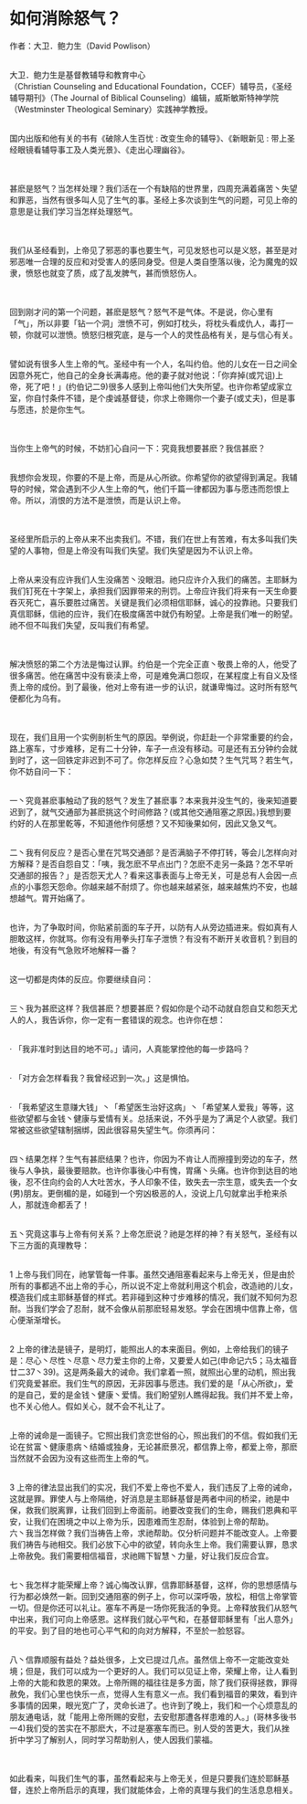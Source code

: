 # 如何消除怒气？



<p>作者：大卫．鲍力生（David&nbsp;Powlison）</p>

<p><br />
大卫．鲍力生是基督教辅导和教育中心（Christian&nbsp;Counseling&nbsp;and&nbsp;Educational&nbsp;Foundation，CCEF）辅导员，《圣经辅导期刊》（The&nbsp;Journal&nbsp;of&nbsp;Biblical&nbsp;Counseling）编辑，威斯敏斯特神学院（Westminster&nbsp;Theological&nbsp;Seminary）实践神学教授。</p>

<p><br />
国内出版和他有关的书有《破除人生百忧&nbsp;: 改变生命的辅导》、《新眼新见&nbsp;: 带上圣经眼镜看辅导事工及人类光景》、《走出心理幽谷》。</p>

<p><br />
&nbsp;<br />
甚麽是怒气？当怎样处理？我们活在一个有缺陷的世界里，四周充满着痛苦丶失望和罪恶，当然有很多叫人见了生气的事。圣经上多次谈到生气的问题，可见上帝的意思是让我们学习当怎样处理怒气。</p>

<p><br />
&nbsp;<br />
我们从圣经看到，上帝见了邪恶的事也要生气，可见发怒也可以是义怒，甚至是对邪恶唯一合理的反应和对受害人的感同身受。但是人类自堕落以後，沦为魔鬼的奴隶，愤怒也就变了质，成了乱发脾气，甚而愤怒伤人。</p>

<p><br />
&nbsp;<br />
回到刚才问的第一个问题，甚麽是怒气？怒气不是气体。不是说，你心里有「气」，所以非要「钻一个洞」泄愤不可，例如打枕头，将枕头看成仇人，毒打一顿，你就可以泄愤。愤怒归根究底，是与一个人的灵性品格有关，是与信心有关。</p>

<p><br />
譬如说有很多人生上帝的气。圣经中有一个人，名叫约伯。他的儿女在一日之间全因意外死亡，他自己的全身长满毒疮。他的妻子就对他说：「你弃掉(或咒诅)上帝，死了吧！」(约伯记二9)很多人感到上帝叫他们大失所望。也许你希望成家立室，你自忖条件不错，是个虔诚基督徒，你求上帝赐你一个妻子(或丈夫)，但是事与愿违，於是你生气。</p>

<p><br />
&nbsp;<br />
当你生上帝气的时候，不妨扪心自问一下：究竟我想要甚麽？我信甚麽？</p>

<p><br />
我想你会发现，你要的不是上帝，而是从心所欲。你希望你的欲望得到满足。我辅导的时候，常会遇到不少人生上帝的气，他们千篇一律都因为事与愿违而怨恨上帝。所以，消恨的方法不是泄愤，而是认识上帝。</p>

<p><br />
&nbsp;<br />
圣经里所启示的上帝从来不出卖我们。不错，我们在世上有苦难，有太多叫我们失望的人事物，但是上帝没有叫我们失望。我们失望是因为不认识上帝。</p>

<p><br />
上帝从来没有应许我们人生没痛苦丶没眼泪。祂只应许介入我们的痛苦。主耶稣为我们钉死在十字架上，承担我们因罪带来的刑罚。上帝应许我们将来有一天生命要吞灭死亡，喜乐要胜过痛苦。关键是我们必须相信耶稣，诚心的投靠祂。只要我们真信耶稣，信祂的应许，我们在极度痛苦中就仍有盼望。上帝是我们唯一的盼望。祂不但不叫我们失望，反叫我们有希望。</p>

<p><br />
&nbsp;<br />
解决愤怒的第二个方法是悔过认罪。约伯是一个完全正直丶敬畏上帝的人，他受了很多痛苦。他在痛苦中没有亵渎上帝，可是难免满口怨叹，在某程度上有自义及怪责上帝的成份。到了最後，他对上帝有进一步的认识，就谦卑悔过。这时所有怒气便都化为乌有。</p>

<p><br />
&nbsp;<br />
现在，我们且用一个实例剖析生气的原因。举例说，你赶赴一个非常重要的约会，路上塞车，寸步难移，足有二十分钟，车子一点没有移动。可是还有五分钟约会就到时了，这一回铁定非迟到不可了。你怎样反应？心急如焚？生气咒骂？若生气，你不妨自问一下：</p>

<p><br />
一丶究竟甚麽事触动了我的怒气？发生了甚麽事？本来我并没生气的，後来知道要迟到了，就气交通部为甚麽挑这个时间修路？(或其他交通阻塞之原因。)我想到要约好的人在那里乾等，不知道他作何感想？又不知後果如何，因此又急又气。</p>

<p><br />
二丶我有何反应？是否心里在咒骂交通部？是否满脑子不停打转，等会儿怎样向对方解释？是否自怨自艾：「咦，我怎麽不早点出门？怎麽不走另一条路？怎不早听交通部的报告？」是否怨天尤人？看来这事表面与上帝无关，可是总有人会因一点点的小事怨天怨命。你越来越不耐烦了。你也越来越紧张，越来越焦灼不安，也越想越气。胃开始痛了。</p>

<p><br />
也许，为了争取时间，你贴紧前面的车子开，以防有人从旁边插进来。假如真有人胆敢这样，你就骂。你有没有用拳头打车子泄愤？有没有不断开关收音机？到目的地後，有没有气急败坏地解释一番？</p>

<p><br />
这一切都是肉体的反应。你要继续自问：</p>

<p><br />
三丶我为甚麽这样？我信甚麽？想要甚麽？假如你是个动不动就自怨自艾和怨天尤人的人，我告诉你，你一定有一套错误的观念。也许你在想：</p>

<p><br />
·&nbsp;「我非准时到达目的地不可。」请问，人真能掌控他的每一步路吗？</p>

<p><br />
·&nbsp;「对方会怎样看我？我曾经迟到一次。」这是惧怕。</p>

<p><br />
·&nbsp;「我希望这生意赚大钱」丶「希望医生治好这病」丶「希望某人爱我」等等，这些欲望都与金钱丶健康与爱情有关。总括来说，不外乎是为了满足个人欲望。我们常被这些欲望辖制捆绑，因此很容易失望生气。你须再问：</p>

<p><br />
四丶结果怎样？生气有甚麽结果？也许，你因为不肯让人而擦撞到旁边的车子，然後与人争执，最後要赔款。也许你事後心中有愧，胃痛丶头痛。也许你到达目的地後，忍不住向约会的人大吐苦水，予人印象不佳，致失去一宗生意，或失去一个女(男)朋友。更倒楣的是，如碰到一个穷凶极恶的人，没说上几句就拿出手枪来杀人，那就连命都丢了！</p>

<p><br />
五丶究竟这事与上帝有何关系？上帝怎麽说？祂是怎样的神？有关怒气，圣经有以下三方面的真理教导：</p>

<p><br />
1&nbsp;上帝与我们同在，祂掌管每一件事。虽然交通阻塞看起来与上帝无关，但是由於所有的事都逃不出上帝的手心，所以说不定上帝就利用这个机会，改造祂的儿女，模造我们成主耶稣基督的样式。若非碰到这种寸步难移的情况，我们就不知何为忍耐。当我们学会了忍耐，就不会像从前那麽轻易发怒。学会在困境中信靠上帝，信心便渐渐增长。</p>

<p><br />
2&nbsp;上帝的律法是镜子，是明灯，能照出人的本来面目。例如，上帝给我们的镜子是：尽心丶尽性丶尽意丶尽力爱主你的上帝，又要爱人如己(申命记六5；马太福音廿二37丶39)。这是两条最大的诫命。我们拿着一照，就照出心里的动机，照出我们究竟爱甚麽。我们生气的原因，无非因事与愿违。我们爱的是「从心所欲」，爱的是自己，爱的是金钱丶健康丶爱情。我们盼望别人瞧得起我。我们并不爱上帝，也不关心他人。假如关心，就不会不礼让了。</p>

<p><br />
上帝的诫命是一面镜子。它照出我们贪恋世俗的心，照出我们的不信。假如我们无论在贫富丶健康患病丶结婚或独身，无论甚麽景况，都信靠上帝，都爱上帝，那麽当然就不会因为没有这些而生上帝的气。</p>

<p><br />
3&nbsp;上帝的律法显出我们的实况，我们不爱上帝也不爱人，我们违反了上帝的诫命，这就是罪。罪使人与上帝隔绝，好消息是主耶稣基督是两者中间的桥梁，祂是中保，救我们脱离罪，让我们回到上帝面前。祂要改变我们的生命，赐我们恩典和平安，让我们在困境之中以上帝为乐，因患难而生忍耐，体验到上帝的帮助。<br />
六丶我当怎样做？我们当祷告上帝，求祂帮助。仅分析问题并不能改变人。上帝要我们祷告与祂相交。我们必放下心中的欲望，转向永生上帝。我们需要认罪，恳求上帝赦免。我们需要相信福音，求祂赐下智慧丶力量，好让我们反应合宜。</p>

<p><br />
七丶我怎样才能荣耀上帝？诚心悔改认罪，信靠耶稣基督，这样，你的思想感情与行为都必焕然一新。回到交通阻塞的例子上，你可以深呼吸，放松，相信上帝掌管一切。但是你还可以礼让。塞车不再是一场你死我活的争竞。上帝释放我们从怒气中出来，我们可向上帝感恩。这样我们就心平气和，在基督耶稣里有「出人意外」的平安。到了目的地也可心平气和的向对方解释，不至於一脸怒容。</p>

<p><br />
八丶信靠顺服有益处？益处很多，上文已提过几点。虽然信上帝不一定能改变处境；但是，我们可以成为一个更好的人。我们可以见证上帝，荣耀上帝，让人看到上帝的大能和救恩的果效。上帝所赐的福往往是多方面，除了我们获得拯救，罪得赦免，我们心里也快乐一点，觉得人生有意义一点。我们看到福音的果效，看到许多事情的因果，眼光宽广了，灵命长进了。也许到了晚上，我们和一个心烦意乱的朋友通电话，就「能用上帝所赐的安慰，去安慰那遭各样患难的人。」(哥林多後书一4)我们受的苦实在不那麽大，不过是塞塞车而已。别人受的苦更大，我们从挫折中学习了解别人，同时学习帮助别人，使人因我们蒙福。</p>

<p><br />
&nbsp;<br />
如此看来，叫我们生气的事，虽然看起来与上帝无关，但是只要我们连於耶稣基督，连於上帝所启示的真理，我们就能体会，上帝的真理与我们的生活息息相关。</p>